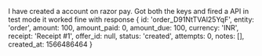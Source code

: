 I have created a account on razor pay.
Got both the  keys and fired a API in test mode it worked fine with response
{ id: 'order_D91NtTVAl25YqF',
  entity: 'order',
  amount: 100,
  amount_paid: 0,
  amount_due: 100,
  currency: 'INR',
  receipt: 'Receipt #1',
  offer_id: null,
  status: 'created',
  attempts: 0,
  notes: [],
  created_at: 1566486464 }